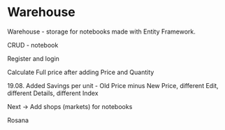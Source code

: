 # Warehouse
Warehouse - storage for notebooks made with Entity Framework.

CRUD - notebook

Register and login

Calculate Full price after adding Price and Quantity

19.08. Added Savings per unit - Old Price minus New Price, different Edit, different Details, different Index

Next -> Add shops (markets) for notebooks

Rosana

